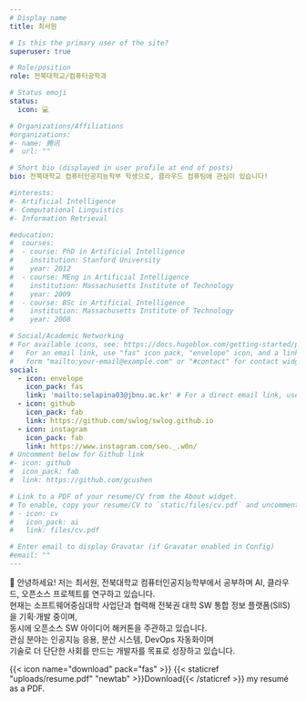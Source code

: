 ```yaml
---
# Display name
title: 최서원

# Is this the primary user of the site?
superuser: true

# Role/position
role: 전북대학교/컴퓨터공학과

# Status emoji
status:
  icon: 💻

# Organizations/Affiliations
#organizations:
#- name: 腾讯
#  url: ""

# Short bio (displayed in user profile at end of posts)
bio: 전북대학교 컴퓨터인공지능학부 학생으로, 클라우드 컴퓨팅에 관심이 있습니다!

#interests:
#- Artificial Intelligence
#- Computational Linguistics
#- Information Retrieval

#education:
#  courses:
#  - course: PhD in Artificial Intelligence
#    institution: Stanford University
#    year: 2012
#  - course: MEng in Artificial Intelligence
#    institution: Massachusetts Institute of Technology
#    year: 2009
#  - course: BSc in Artificial Intelligence
#    institution: Massachusetts Institute of Technology
#    year: 2008

# Social/Academic Networking
# For available icons, see: https://docs.hugoblox.com/getting-started/page-builder/#icons
#   For an email link, use "fas" icon pack, "envelope" icon, and a link in the
#   form "mailto:your-email@example.com" or "#contact" for contact widget.
social:
  - icon: envelope
    icon_pack: fas
    link: 'mailto:selapina03@jbnu.ac.kr' # For a direct email link, use "mailto:test@example.org".
  - icon: github
    icon_pack: fab
    link: https://github.com/swlog/swlog.github.io
  - icon: instagram
    icon_pack: fab
    link: https://www.instagram.com/seo._.w0n/
# Uncomment below for Github link
#- icon: github
#  icon_pack: fab
#  link: https://github.com/gcushen

# Link to a PDF of your resume/CV from the About widget.
# To enable, copy your resume/CV to `static/files/cv.pdf` and uncomment the lines below.
# - icon: cv
#   icon_pack: ai
#   link: files/cv.pdf

# Enter email to display Gravatar (if Gravatar enabled in Config)
#email: ""
---
```


👋 안녕하세요! 저는 최서원, 전북대학교 컴퓨터인공지능학부에서 공부하며 AI, 클라우드, 오픈소스 프로젝트를 연구하고 있습니다.  
현재는 소프트웨어중심대학 사업단과 협력해 전북권 대학 SW 통합 정보 플랫폼(SIIS)을 기획·개발 중이며,  
동시에 오픈소스 SW 아이디어 해커톤을 주관하고 있습니다.   
관심 분야는 인공지능 응용, 분산 시스템, DevOps 자동화이며  
기술로 더 단단한 사회를 만드는 개발자를 목표로 성장하고 있습니다.   

{{< icon name="download" pack="fas" >}} {{< staticref "uploads/resume.pdf" "newtab" >}}Download{{< /staticref >}} my resumé as a PDF.
